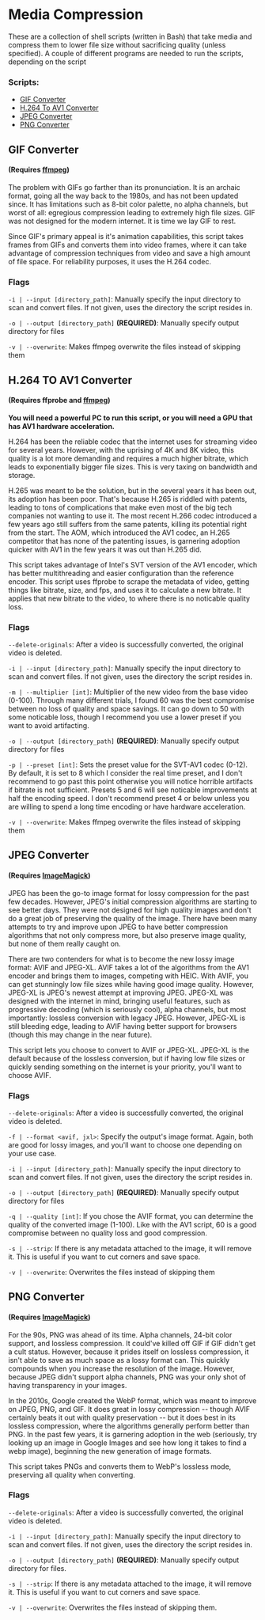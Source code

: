 # Media Compression

These are a collection of shell scripts (written in Bash) that take media and compress them to lower file size without sacrificing quality (unless specified). A couple of different programs are needed to run the scripts, depending on the script

### Scripts:
- [GIF Converter](#gif-converter)
- [H.264 To AV1 Converter](#h264-to-av1-converter)
- [JPEG Converter](#jpeg-converter)
- [PNG Converter](#png-converter)

## GIF Converter
#### (Requires [ffmpeg](https://ffmpeg.org/))

The problem with GIFs go farther than its pronunciation. It is an archaic format, going all the way back to the 1980s, and has not been updated since. It has limitations such as 8-bit color palette, no alpha channels, but worst of all: egregious compression leading to extremely high file sizes. GIF was not designed for the modern internet. It is time we lay GIF to rest. 

Since GIF's primary appeal is it's animation capabilities, this script takes frames from GIFs and converts them into video frames, where it can take advantage of compression techniques from video and save a high amount of file space. For reliability purposes, it uses the H.264 codec.

### Flags

``-i | --input [directory_path]``: Manually specify the input directory to scan and convert files. If not given, uses the directory the script resides in.

``-o | --output [directory_path]`` **(REQUIRED)**: Manually specify output directory for files

``-v | --overwrite``: Makes ffmpeg overwrite the files instead of skipping them

## H.264 TO AV1 Converter
#### (Requires **ffprobe** and [ffmpeg](https://ffmpeg.org/))

**You will need a powerful PC to run this script, or you will need a GPU that has AV1 hardware acceleration.** 

H.264 has been the reliable codec that the internet uses for streaming video for several years. However, with the uprising of 4K and 8K video, this quality is a lot more demanding and requires a much higher bitrate, which leads to exponentially bigger file sizes. This is very taxing on bandwidth and storage.

H.265 was meant to be the solution, but in the several years it has been out, its adoption has been poor. That's because H.265 is riddled with patents, leading to tons of complications that make even most of the big tech companies not wanting to use it. The most recent H.266 codec introduced a few years ago still suffers from the same patents, killing its potential right from the start. The AOM, which introduced the AV1 codec, an H.265 competitor that has none of the patenting issues, is garnering adoption quicker with AV1 in the few years it was out than H.265 did.

This script takes advantage of Intel's SVT version of the AV1 encoder, which has better multithreading and easier configuration than the reference encoder. This script uses ffprobe to scrape the metadata of video, getting things like bitrate, size, and fps, and uses it to calculate a new bitrate. It applies that new bitrate to the video, to where there is no noticable quality loss.

### Flags

``--delete-originals``: After a video is successfully converted, the original video is deleted.

``-i | --input [directory_path]``: Manually specify the input directory to scan and convert files. If not given, uses the directory the script resides in.

``-m | --multiplier [int]``: Multiplier of the new video from the base video (0-100). Through many different trials, I found 60 was the best compromise between no loss of quality and space savings. It can go down to 50 with some noticable loss, though I recommend you use a lower preset if you want to avoid artifacting.

``-o | --output [directory_path]`` **(REQUIRED)**: Manually specify output directory for files

``-p | --preset [int]``: Sets the preset value for the SVT-AV1 codec (0-12). By default, it is set to 8 which I consider the real time preset, and I don't recommend to go past this point otherwise you will notice horrible artifacts if bitrate is not sufficient. Presets 5 and 6 will see noticable improvements at half the encoding speed. I don't recommend preset 4 or below unless you are willing to spend a long time encoding or have hardware acceleration.

``-v | --overwrite``: Makes ffmpeg overwrite the files instead of skipping them

## JPEG Converter
#### (Requires [ImageMagick](https://imagemagick.org/index.php))

JPEG has been the go-to image format for lossy compression for the past few decades. However, JPEG's initial compression algorithms are starting to see better days. They were not designed for high quality images and don't do a great job of preserving the quality of the image.  There have been many attempts to try and improve upon JPEG to have better compression algorithms that not only compress more, but also preserve image quality, but none of them really caught on. 

There are two contenders for what is to become the new lossy image format: AVIF and JPEG-XL. AVIF takes a lot of the algorithms from the AV1 encoder and brings them to images, competing with HEIC. With AVIF, you can get stunningly low file sizes while having good image quality. However, JPEG-XL is JPEG's newest attempt at improving JPEG. JPEG-XL was designed with the internet in mind, bringing useful features, such as progressive decoding (which is seriously cool), alpha channels, but most importantly: lossless conversion with legacy JPEG. However, JPEG-XL is still bleeding edge, leading to AVIF having better support for browsers (though this may change in the near future).

This script lets you choose to convert to AVIF or JPEG-XL. JPEG-XL is the default because of the lossless conversion, but if having low file sizes or quickly sending something on the internet is your priority, you'll want to choose AVIF. 

### Flags

``--delete-originals``: After a video is successfully converted, the original video is deleted.

``-f | --format <avif, jxl>``: Specify the output's image format. Again, both are good for lossy images, and you'll want to choose one depending on your use case.

``-i | --input [directory_path]``: Manually specify the input directory to scan and convert files. If not given, uses the directory the script resides in.

``-o | --output [directory_path]`` **(REQUIRED)**: Manually specify output directory for files

``-q | --quality [int]``: If you chose the AVIF format, you can determine the quality of the converted image (1-100). Like with the AV1 script, 60 is a good compromise between no quality loss and good compression.

``-s | --strip``: If there is any metadata attached to the image, it will remove it. This is useful if you want to cut corners and save space.

``-v | --overwrite``: Overwrites the files instead of skipping them

## PNG Converter
#### (Requires [ImageMagick](https://imagemagick.org/index.php))

For the 90s, PNG was ahead of its time. Alpha channels, 24-bit color support, and lossless compression. It could've killed off GIF if GIF didn't get a cult status. However, because it prides itself on lossless compression, it isn't able to save as much space as a lossy format can. This quickly compounds when you increase the resolution of the image. However, because JPEG didn't support alpha channels, PNG was your only shot of having transparency in your images.

In the 2010s, Google created the WebP format, which was meant to improve on JPEG, PNG, and GIF. It does great in lossy compression -- though AVIF certainly beats it out with quality preservation -- but it does best in its lossless compression, where the algorithms generally perform better than PNG. In the past few years, it is garnering adoption in the web (seriously, try looking up an image in Google Images and see how long it takes to find a webp image), beginning the new generation of image formats.

This script takes PNGs and converts them to WebP's lossless mode, preserving all quality when converting.

### Flags

``--delete-originals``: After a video is successfully converted, the original video is deleted.

``-i | --input [directory_path]``: Manually specify the input directory to scan and convert files. If not given, uses the directory the script resides in.

``-o | --output [directory_path]`` **(REQUIRED)**: Manually specify output directory for files.

``-s | --strip``: If there is any metadata attached to the image, it will remove it. This is useful if you want to cut corners and save space.

``-v | --overwrite``: Overwrites the files instead of skipping them.
